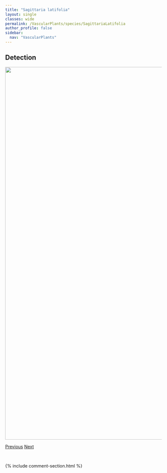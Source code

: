 ```yaml
---
title: "Sagittaria latifolia"
layout: single
classes: wide
permalink: /VascularPlants/species/SagittariaLatifolia
author_profile: false
sidebar:
  nav: "VascularPlants"
---
```


<h2>Detection</h2>

<a href="https://drive.google.com/uc?export=view&id=1dFV7xYRlEFWd1QgAafEvik8lpCiMWnYE">
<img src="https://drive.google.com/uc?export=view&id=1dFV7xYRlEFWd1QgAafEvik8lpCiMWnYE" height = "1200" width = "800">
</a>


<a href="/DevelopmentWebsite/VascularPlants/species/SagittariaCuneata" class="pagination--pager" title="Sagittaria cuneata">Previous</a> <a href="/DevelopmentWebsite/VascularPlants/species/SalicorniaRubra" class="pagination--pager" title="Salicornia rubra">Next</a>

<p>&nbsp;</p>

{% include comment-section.html %}
